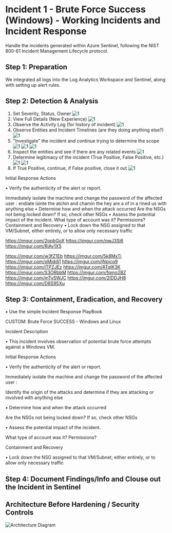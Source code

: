 # Incident 1 - Brute Force Success (Windows) - Working Incidents and Incident Response

Handle the incidents generated within Azure Sentinel, following the NIST 800-61 Incident Management Lifecycle protocol.

<h2>Step 1: Preparation</h2>
We integrated all logs into the Log Analytics Workspace and Sentinel, along with setting up alert rules.

<h2>Step 2: Detection & Analysis</h2>

1. Set Severity, Status, Owner
![1](https://imgur.com/w3fZ1Eb.jpg)
2. View Full Details (New Experience)
![1](https://imgur.com/5k8MxTi.jpg)
3. Observe the Activity Log (for history of incident)
![1](https://imgur.com/oMjddi1.jpg)
4. Observe Entities and Incident Timelines (are they doing anything else?)
![1](https://imgur.com/jNpjcq9.jpg)
5. "Investigate" the incident and continue trying to determine the scope
![1](https://imgur.com/iTPZJEz.jpg)
![1](https://imgur.com/ATqIK3K.jpg)
![1](https://imgur.com/S3ORbbM.jpg)
6. Inspect the entities and see if there are any related events
![1](https://imgur.com/fqmo2BZ.jpg)
7. Determine legitimacy of the incident (True Positive, False Positive, etc.)
![1](https://imgur.com/2IDDJH8.jpg)
![1](https://imgur.com/mTvSWJC.jpg)
15. If True Positive, continue, if False positive, close it out
![1](https://imgur.com/D8S95Xu.jpg)




Initial Response Actions

• Verify the authenticity of the alert or report.

Immediately isolate the machine and change the password of the affected user : endiate isinte the atchin and chamin the hey are a of in a rined us
with anything else
• Determine how and when the attack occurred
Are the NSGs not being locked down? If so, check other NSGs
• Assess the potential impact of the incident.
What type of account was it? Permissions?
Containment and Recovery
• Lock down the NSG assigned to that VM/Subnet, either entirely, or to allow only necessary traffic





https://imgur.com/2ppbGoX
https://imgur.com/qwJ3Si6
https://imgur.com/RiAv1X5



https://imgur.com/w3fZ1Eb
https://imgur.com/5k8MxTi
https://imgur.com/oMjddi1
https://imgur.com/jNpjcq9
https://imgur.com/iTPZJEz
https://imgur.com/ATqIK3K
https://imgur.com/S3ORbbM
https://imgur.com/fqmo2BZ
https://imgur.com/mTvSWJC
https://imgur.com/2IDDJH8
https://imgur.com/D8S95Xu




<h2>Step 3: Containment, Eradication, and Recovery</h2>

• Use the simple Incident Response PlayBook

CUSTOM: Brute Force SUCCESS - Windows and Linux

Incident Description

• This incident involves observation of potential brute force attempts against a Windows VM.

Initial Response Actions

• Verify the authenticity of the alert or report.

Immediately isolate the machine and change the password of the affected user : 

Identify the origin of the attacks and determine if they are attacking or involved with anything else 

• Determine how and when the attack occurred

Are the NSGs not being locked down? If so, check other NSGs

• Assess the potential impact of the incident.

What type of account was it? Permissions?

Containment and Recovery

• Lock down the NSG assigned to that VM/Subnet, either entirely, or to allow only necessary traffic






<h2>Step 4: Document Findings/Info and Clouse out the Incident in Sentinel</h2>

## Architecture Before Hardening / Security Controls
![Architecture Diagram](https://imgur.com/ypJkZ7U.jpg)
